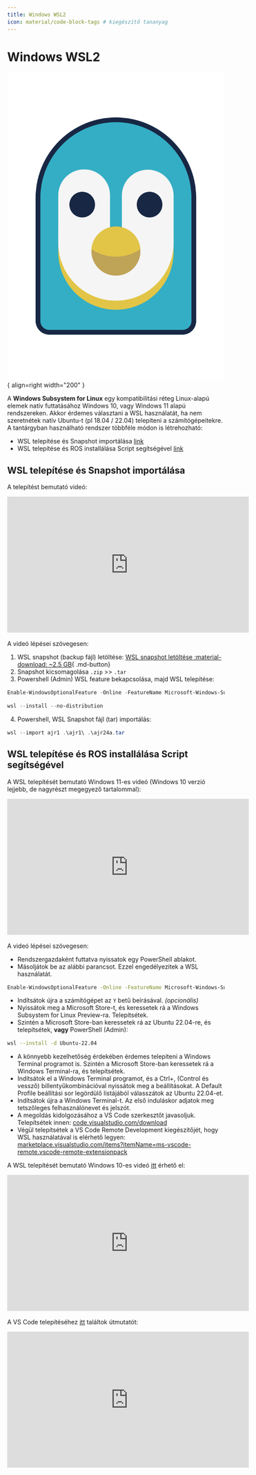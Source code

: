 ```yaml
---
title: Windows WSL2
icon: material/code-block-tags # kiegészítő tananyag
---
```


# Windows WSL2

![wsl](wsl01.svg){ align=right width="200" }

A **Windows Subsystem for Linux** egy kompatibilitási réteg Linux-alapú elemek natív futtatásához Windows 10, vagy Windows 11 alapú rendszereken. Akkor érdemes választani a WSL használatát, ha nem szeretnétek natív Ubuntu-t (pl 18.04 / 22.04) telepíteni a számítógépeitekre. A tantárgyban használható rendszer többféle módon is létrehozható:

- WSL telepítése és Snapshot importálása [link](#wsl-telepitese-es-snapshot-importalasa)
- WSL telepítése és ROS installálása Script segítségével [link](#wsl-telepitese-es-ros-installalasa-script-segitsegevel) 

## WSL telepítése és Snapshot importálása

A telepítést bemutató videó: 

<iframe width="560" height="315" src="https://www.youtube.com/embed/yBLtg2c4yA4?si=PO7NefOrQJQV0tG8" title="YouTube video player" frameborder="0" allow="accelerometer; autoplay; clipboard-write; encrypted-media; gyroscope; picture-in-picture; web-share" referrerpolicy="strict-origin-when-cross-origin" allowfullscreen></iframe>

A videó lépései szövegesen:

1. WSL snapshot (backup fájl) letöltése: [WSL snapshot letöltése :material-download: ~2.5 GB](https://laesze-my.sharepoint.com/:u:/g/personal/herno_o365_sze_hu/EYxEY_oJa7ZEursLIBMZeZ4BWUvT_LbkHbOIsPToBgRxbg?download=1){ .md-button}
2. Snapshot kicsomagolása `.zip` >> `.tar`
3. Powershell (Admin) WSL feature bekapcsolása, majd WSL telepítése: 
``` powershell
Enable-WindowsOptionalFeature -Online -FeatureName Microsoft-Windows-Subsystem-Linux
```
``` powershell
wsl --install --no-distribution
```
4. Powershell, WSL Snapshot fájl (tar) importálás: 
``` powershell
wsl --import ajr1 .\ajr1\ .\ajr24a.tar
```


## WSL telepítése és ROS installálása Script segítségével

A WSL telepítését bemutató Windows 11-es videó (Windows 10 verzió lejjebb, de nagyrészt megegyező tartalommal):

<iframe width="560" height="315" src="https://www.youtube.com/embed/DIYktkx3XLM?si=-cjaTd6PbhuFkXfY" title="YouTube video player" frameborder="0" allow="accelerometer; autoplay; clipboard-write; encrypted-media; gyroscope; picture-in-picture; web-share" referrerpolicy="strict-origin-when-cross-origin" allowfullscreen></iframe>

A videó lépései szövegesen:

- Rendszergazdaként futtatva nyissatok egy PowerShell ablakot.
- Másoljátok be az alábbi parancsot. Ezzel engedélyezitek a WSL használatát.
``` bash
Enable-WindowsOptionalFeature -Online -FeatureName Microsoft-Windows-Subsystem-Linux
```
- Indítsátok újra a számítógépet az ```Y``` betű beírásával. *(opcionális)*
- Nyissátok meg a Microsoft Store-t, és keressetek rá a Windows Subsystem for Linux Preview-ra. Telepítsétek.
- Szintén a Microsoft Store-ban keressetek rá az Ubuntu 22.04-re, és telepítsétek, **vagy** PowerShell (Admin):
``` bash
wsl --install -d Ubuntu-22.04
```
- A könnyebb kezelhetőség érdekében érdemes telepíteni a Windows Terminal programot is. Szintén a Microsoft Store-ban keressetek rá a Windows Terminal-ra, és telepítsétek.
- Indítsátok el a Windows Terminal programot, és a Ctrl+, (Control és vessző) billentyűkombinációval nyissátok meg a beállításokat. A Default Profile beállítási sor legördülő listájából válasszátok az Ubuntu 22.04-et. 
- Indítsátok újra a Windows Terminal-t. Az első induláskor adjatok meg tetszőleges felhasználónevet és jelszót. 
- A megoldás kidolgozásához a VS Code szerkesztőt javasoljuk. Telepítsétek innen: [code.visualstudio.com/download](https://code.visualstudio.com/download)
- Végül telepítsétek a VS Code Remote Development kiegészítőjét, hogy WSL használatával is elérhető legyen: [marketplace.visualstudio.com/items?itemName=ms-vscode-remote.vscode-remote-extensionpack](https://marketplace.visualstudio.com/items?itemName=ms-vscode-remote.vscode-remote-extensionpack)

A WSL telepítését bemutató Windows 10-es videó [itt](https://youtu.be/S1U-f5pzO7s) érhető el: 

<iframe width="560" height="315" src="https://www.youtube.com/embed/S1U-f5pzO7s?rel=0" title="YouTube video player" frameborder="0" allow="accelerometer; autoplay; clipboard-write; encrypted-media; gyroscope; picture-in-picture" allowfullscreen></iframe>

A VS Code telepítéséhez [itt](https://youtu.be/fAkpQ4Q3S2g) találtok útmutatót: 


<iframe width="560" height="315" src="https://www.youtube.com/embed/fAkpQ4Q3S2g?rel=0" title="YouTube video player" frameborder="0" allow="accelerometer; autoplay; clipboard-write; encrypted-media; gyroscope; picture-in-picture" allowfullscreen></iframe>